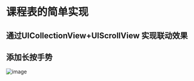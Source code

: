  

# 课程表的简单实现 
## 通过UICollectionView+UIScrollView 实现联动效果
## 添加长按手势
![image](https://github.com/MrXCQ/courseGridView/blob/master/QQ20180607-180048-HD.gif)
